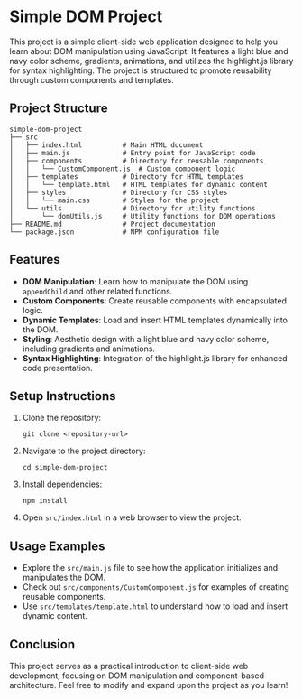 # Simple DOM Project

This project is a simple client-side web application designed to help you learn about DOM manipulation using JavaScript. It features a light blue and navy color scheme, gradients, animations, and utilizes the highlight.js library for syntax highlighting. The project is structured to promote reusability through custom components and templates.

## Project Structure

```
simple-dom-project
├── src
│   ├── index.html          # Main HTML document
│   ├── main.js             # Entry point for JavaScript code
│   ├── components          # Directory for reusable components
│   │   └── CustomComponent.js  # Custom component logic
│   ├── templates           # Directory for HTML templates
│   │   └── template.html   # HTML templates for dynamic content
│   ├── styles              # Directory for CSS styles
│   │   └── main.css        # Styles for the project
│   └── utils               # Directory for utility functions
│       └── domUtils.js     # Utility functions for DOM operations
├── README.md               # Project documentation
└── package.json            # NPM configuration file
```

## Features

- **DOM Manipulation**: Learn how to manipulate the DOM using `appendChild` and other related functions.
- **Custom Components**: Create reusable components with encapsulated logic.
- **Dynamic Templates**: Load and insert HTML templates dynamically into the DOM.
- **Styling**: Aesthetic design with a light blue and navy color scheme, including gradients and animations.
- **Syntax Highlighting**: Integration of the highlight.js library for enhanced code presentation.

## Setup Instructions

1. Clone the repository:
   ```
   git clone <repository-url>
   ```
2. Navigate to the project directory:
   ```
   cd simple-dom-project
   ```
3. Install dependencies:
   ```
   npm install
   ```
4. Open `src/index.html` in a web browser to view the project.

## Usage Examples

- Explore the `src/main.js` file to see how the application initializes and manipulates the DOM.
- Check out `src/components/CustomComponent.js` for examples of creating reusable components.
- Use `src/templates/template.html` to understand how to load and insert dynamic content.

## Conclusion

This project serves as a practical introduction to client-side web development, focusing on DOM manipulation and component-based architecture. Feel free to modify and expand upon the project as you learn!